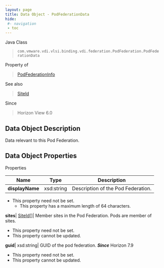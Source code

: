 ```yaml
---
layout: page
title: Data Object - PodFederationData
hide:
 #- navigation
 - toc
---
```






Java Class  
> `com.vmware.vdi.vlsi.binding.vdi.federation.PodFederation.PodFederationData`

Property of  
> [PodFederationInfo](vdi.federation.PodFederation.PodFederationInfo.md#field_detail)

See also  
> [SiteId](vdi.entity.SiteId.md)

Since  
> Horizon View 6.0


## Data Object Description 

Data relevant to this Pod Federation. 

## Data Object Properties

Properties

Name |  Type |  Description   
---|---|---  
**displayName**|  xsd:string|  Description of the Pod Federation.   


* This property need not be set.
  * This property has a maximum length of 64 characters. 

  
**sites**| [SiteId[]](vdi.entity.SiteId.md)|  Member sites in the Pod Federation. Pods are member of sites.   


* This property need not be set.
* This property cannot be updated.

  
**guid**|  xsd:string|  GUID of the pod federation.  **_Since_** Horizon 7.9  


* This property need not be set.
* This property cannot be updated.

  
  
  
 
  
  
